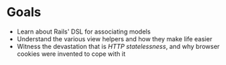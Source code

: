 # Goals

* Learn about Rails' DSL for associating models
* Understand the various view helpers and how they make life easier
* Witness the devastation that is _HTTP statelessness_, and why browser cookies were invented to cope with it

